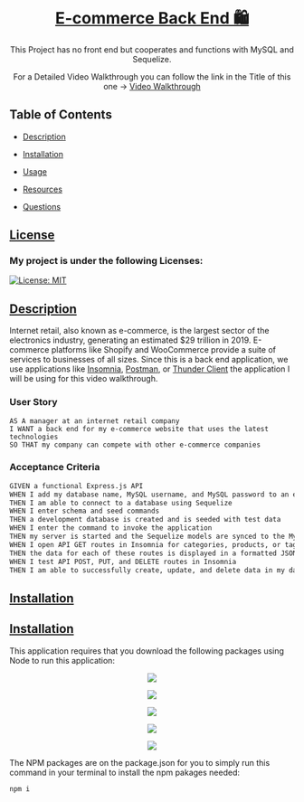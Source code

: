 <h1 align="center"> <a href="https://youtu.be/Ndu4JQRXCAM">
E-commerce Back End 🛍</a>
</h1>

<p align="center">This Project has no front end but cooperates and functions with MySQL and Sequelize.</p>

<p align="center"> For a Detailed Video Walkthrough you can follow the link in the Title of this one -> <a href= "https://youtu.be/Ndu4JQRXCAM">Video Walkthrough</a></p>

## Table of Contents

- [Description](#description)

- [Installation](#installation)
- [Usage](#usage)
- [Resources](#resources)
- [Questions](#questions)

## [License](table-of-contents)
### My project is under the following Licenses:
[![License: MIT](https://img.shields.io/badge/License-MIT-yellow.svg)](https://opensource.org/licenses/MIT)
## [Description](#table-of-contents)

Internet retail, also known as e-commerce, is the largest sector of the electronics industry, generating an estimated $29 trillion in 2019. E-commerce platforms like Shopify and WooCommerce provide a suite of services to businesses of all sizes. Since this is a back end application, we use applications like [Insomnia](https://insomnia.rest/), [Postman](https://www.postman.com/),  or [Thunder Client](https://www.thunderclient.com/) the application I will be using for this video walkthrough.

### User Story

```
AS A manager at an internet retail company
I WANT a back end for my e-commerce website that uses the latest technologies
SO THAT my company can compete with other e-commerce companies
```

### Acceptance Criteria

```md
GIVEN a functional Express.js API
WHEN I add my database name, MySQL username, and MySQL password to an environment variable file
THEN I am able to connect to a database using Sequelize
WHEN I enter schema and seed commands
THEN a development database is created and is seeded with test data
WHEN I enter the command to invoke the application
THEN my server is started and the Sequelize models are synced to the MySQL database
WHEN I open API GET routes in Insomnia for categories, products, or tags
THEN the data for each of these routes is displayed in a formatted JSON
WHEN I test API POST, PUT, and DELETE routes in Insomnia
THEN I am able to successfully create, update, and delete data in my database
```

## [Installation](#table-of-contents)

## [Installation](#table-of-contents)
This application requires that you download the following packages using Node to run this application:

<p align="center">
<img src="https://img.shields.io/badge/Node.js-339933?style=for-the-badge&logo=nodedotjs&logoColor=white"> 
<p align="center">
<img src="https://img.shields.io/badge/JavaScript-323330?style=for-the-badge&logo=javascript&logoColor=F7DF1E"> 
<p align="center">
<img src="https://img.shields.io/badge/MongoDB-4EA94B?style=for-the-badge&logo=mongodb&logoColor=white">
<p align="center">
<img src="https://img.shields.io/badge/Express.js-404D59?style=for-the-badge">
<p align="center">
<img src= "https://img.shields.io/badge/npm-Mongoose-npm?style=for-the-badge&logo=npm&logoColor=white">
</p>

The NPM packages are on the package.json for you to simply run this command in your terminal to install the npm pakages needed:

```
npm i
```